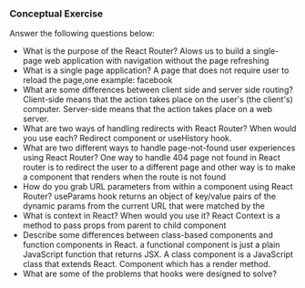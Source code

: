### Conceptual Exercise

Answer the following questions below:

- What is the purpose of the React Router?
Alows us to build a single-page web application with navigation without the page refreshing
- What is a single page application?
A page that does not require user to reload the page,one example: facebook
- What are some differences between client side and server side routing?
Client-side means that the action takes place on the user's (the client's) computer. Server-side means that the action takes place on a web server.
- What are two ways of handling redirects with React Router? When would you use each?
Redirect component or useHistory hook.
- What are two different ways to handle page-not-found user experiences using React Router? 
One way to handle 404 page not found in React router is to redirect the user to a different page and other way is to make a component that renders when the route is not found
- How do you grab URL parameters from within a component using React Router?
useParams hook returns an object of key/value pairs of the dynamic params from the current URL that were matched by the <Route path>
- What is context in React? When would you use it?
 React Context is a method to pass props from parent to child component
- Describe some differences between class-based components and function
  components in React.
 a functional component is just a plain JavaScript function that returns JSX. A class component is a JavaScript class that extends React. Component which has a render method.
- What are some of the problems that hooks were designed to solve?